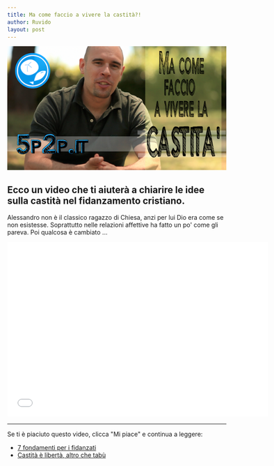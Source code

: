 ```yaml
---
title: Ma come faccio a vivere la castità?!
author: Ruvido
layout: post
---
```


![](/img/posts/video-castita.png)

## Ecco un video che ti aiuterà a chiarire le idee sulla castità nel fidanzamento cristiano.

Alessandro non è il classico ragazzo di Chiesa, anzi per lui Dio era come se non esistesse. Soprattutto nelle relazioni affettive ha fatto un po' come gli pareva. Poi qualcosa è cambiato ... &nbsp;


<div class="video">
<iframe width="600" height="400" src="//www.youtube.com/embed/MBohdb6V_zQ?vq=hd720" frameborder="0"> </iframe>
</div>



---
Se ti è piaciuto questo video, clicca "Mi piace" e continua a leggere:

- [7 fondamenti per i fidanzati](http://5p2p.it/2013/11/08/sette-pilastri.html)
- [Castità è libertà, altro che tabù](http://5p2p.it/2013/05/10/castita-liberta.html)

